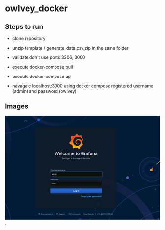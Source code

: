 # owlvey_docker

## Steps to run 

- clone repository

- unzip template / generate_data.csv.zip in the same folder

- validate don't use ports 3306, 3000

- execute docker-compose pull

- execute docker-compose up

- navagate localhost:3000 using docker compose registered username (admin) and password (owlvey)

## Images 

![Alt text](images/login.png?raw=true "Login")
.
